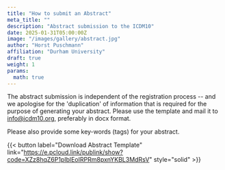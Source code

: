 ```yaml
---
title: "How to submit an Abstract"
meta_title: ""
description: "Abstract submission to the ICDM10"
date: 2025-01-31T05:00:00Z
image: "/images/gallery/abstract.jpg"
author: "Horst Puschmann"
affiliation: "Durham University"
draft: true
weight: 1
params:
  math: true
---
```



The abstract submission is independent of the registration process -- and we apologise for the 'duplication' of information that is required for the purpose of generating your abstract. Please use the template and mail it to info@icdm10.org, preferably in docx format.

Please also provide some key-words (tags) for your abstract.

{{< button label="Download Abstract Template" link="https://e.pcloud.link/publink/show?code=XZz8hqZ6P1pIblEoIRPRm8pxnYKBL3MdRsV" style="solid" >}}
